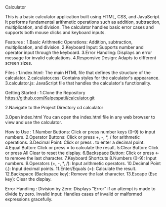 Calculator 

This is a basic calculator application built using HTML, CSS, and JavaScript. It performs fundamental arithmetic operations such as addition, subtraction, multiplication, and division. The calculator handles basic error cases and supports both mouse clicks and keyboard inputs.

Features :
1.Basic Arithmetic Operations: Addition, subtraction, multiplication, and division.
2.Keyboard Input: Supports number and operator input through the keyboard.
3.Error Handling: Displays an error message for invalid calculations.
4.Responsive Design: Adapts to different screen sizes.

Files :
1.index.html: The main HTML file that defines the structure of the calculator.
2.calculator.css: Contains styles for the calculator's appearance.
3.calculator.js: JavaScript file that handles the calculator's functionality.

Getting Started :
1.Clone the Repository
https://github.com/Kalpespatil/calculator.git

2.Navigate to the Project Directory
cd calculator

3.Open index.html
You can open the index.html file in any web browser to view and use the calculator.

How to Use :
1.Number Buttons: Click or press number keys (0-9) to input numbers.
2.Operator Buttons: Click or press +, -, *, / for arithmetic operations.
3.Decimal Point: Click or press . to enter a decimal point.
4.Equal Button: Click or press = to calculate the result.
5.Clear Button: Click or press All Clear to reset the display.
6.Backspace Button: Click or press ← to remove the last character.
7.Keyboard Shortcuts
8.Numbers (0-9): Input numbers.
9.Operators (+, -, *, /): Input arithmetic operators.
10.Decimal Point (.): Input decimal points.
11.Enter/Equals (=): Calculate the result.
12.Backspace (Backspace key): Remove the last character.
13.Escape (Esc key): Clear the display.

Error Handling :
Division by Zero: Displays "Error" if an attempt is made to divide by zero.
Invalid Input: Handles cases of invalid or malformed expressions gracefully.